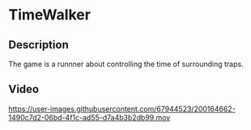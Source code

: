 # TimeWalker

## Description

The game is a runnner about controlling the time of surrounding traps.

## Video

https://user-images.githubusercontent.com/67944523/200164662-1490c7d2-06bd-4f1c-ad55-d7a4b3b2db99.mov
